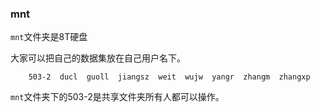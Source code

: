 

### mnt

`mnt`文件夹是8T硬盘

大家可以把自己的数据集放在自己用户名下。

        503-2  ducl  guoll  jiangsz  weit  wujw  yangr  zhangm  zhangxp

`mnt`文件夹下的503-2是共享文件夹所有人都可以操作。

